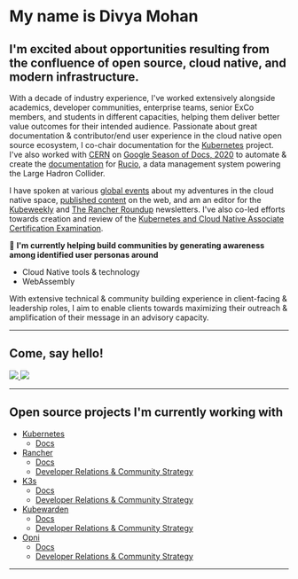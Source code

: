 # My name is Divya Mohan

## I'm excited about opportunities resulting from the confluence of open source, cloud native, and modern infrastructure. 

<p>With a decade of industry experience, I've worked extensively alongside academics, developer communities, enterprise teams, senior ExCo members, and students in different capacities, helping them deliver better value outcomes for their intended audience. Passionate about great documentation & contributor/end user experience in the cloud native open source ecosystem, I co-chair documentation for the <a href=https://github.com/kubernetes/community/tree/master/sig-docs#chairs> Kubernetes</a> project. I've also worked with <a href="https://home.cern/">CERN</a> on <a href="https://github.com/divya-mohan0209/Google-Season-of-Docs-2020">Google Season of Docs, 2020</a> to automate & create the <a href="http://rucio.cern.ch/documentation/">documentation</a> for <a href="https://rucio.cern.ch/">Rucio</a>, a data management system powering the Large Hadron Collider.</p>

<p>I have spoken at various <a href="https://github.com/divya-mohan0209/talks">global events</a> about my adventures in the cloud native space, <a href="https://github.com/divya-mohan0209/published-content">published content</a> on the web, and am an editor for the <a href="https://www.cncf.io/kubeweekly/">Kubeweekly</a> and <a href="https://www.linkedin.com/newsletters/the-rancher-roundup-7016056350380109824/">The Rancher Roundup</a> newsletters. I've also co-led efforts towards creation and review of the <a href="https://www.cncf.io/certification/kcna/">Kubernetes and Cloud Native Associate Certification Examination</a>.</p>

:eyes: <b> I'm currently helping build communities by generating awareness among identified user personas around </b>

- Cloud Native tools & technology 
- WebAssembly

With extensive technical & community building experience in client-facing & leadership roles, I aim to enable clients towards maximizing their outreach & amplification of their message in an advisory capacity.</b>

---
## Come, say hello! 

<a href="http://twitter.com/Divya_Mohan02">
  <img src="https://img.shields.io/twitter/follow/Divya_Mohan02?label=Twitter&logo=twitter&style=for-the-badge&color=blue" />
</a>


<a href="http://linkedin.com/in/divya-mohan0209">
  <img src="https://img.shields.io/badge/LinkedIn-0077B5?style=for-the-badge&logo=linkedin&logoColor=white" />
</a>


---

<h2> Open source projects I'm currently working with </h2>

- <a href="https://github.com/kubernetes">Kubernetes</a>
  - <a href="https://github.com/kubernetes/website/">Docs</a>
- <a href="https://github.com/rancher">Rancher</a>
  - <a href="https://github.com/rancher/docs">Docs</a>
  - <a href="https://github.com/SUSE-Rancher-Community/">Developer Relations & Community Strategy</a>
- <a href="https://github.com/k3s-io/docs">K3s</a>
  - <a href="https://github.com/k3s-io/docs">Docs</a>
  - <a href="https://github.com/SUSE-Rancher-Community/">Developer Relations & Community Strategy</a>
- <a href="https://github.com/kubewarden">Kubewarden</a>
  - <a href="https://github.com/kubewarden/docs">Docs</a>
  - <a href="https://github.com/SUSE-Rancher-Community/">Developer Relations & Community Strategy</a>
- <a href="https://opni.io">Opni</a>
  - <a href="https://github.com/rancher/opni">Docs</a>
  - <a href="https://github.com/SUSE-Rancher-Community/">Developer Relations & Community Strategy</a>

---

